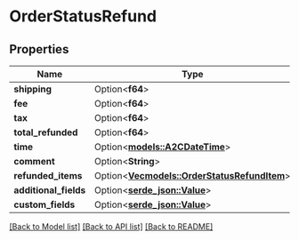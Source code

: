 # OrderStatusRefund

## Properties

Name | Type | Description | Notes
------------ | ------------- | ------------- | -------------
**shipping** | Option<**f64**> |  | [optional]
**fee** | Option<**f64**> |  | [optional]
**tax** | Option<**f64**> |  | [optional]
**total_refunded** | Option<**f64**> |  | [optional]
**time** | Option<[**models::A2CDateTime**](A2CDateTime.md)> |  | [optional]
**comment** | Option<**String**> |  | [optional]
**refunded_items** | Option<[**Vec<models::OrderStatusRefundItem>**](Order_Status_Refund_Item.md)> |  | [optional]
**additional_fields** | Option<[**serde_json::Value**](.md)> |  | [optional]
**custom_fields** | Option<[**serde_json::Value**](.md)> |  | [optional]

[[Back to Model list]](../README.md#documentation-for-models) [[Back to API list]](../README.md#documentation-for-api-endpoints) [[Back to README]](../README.md)



